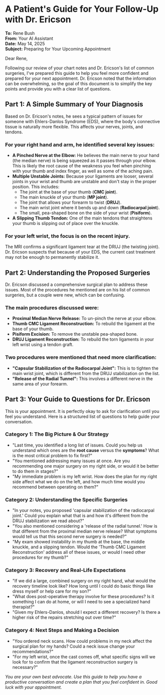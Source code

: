 # A Patient's Guide for Your Follow-Up with Dr. Ericson

**To:** Rene Bush  
**From:** Your AI Assistant  
**Date:** May 14, 2025  
**Subject:** Preparing for Your Upcoming Appointment  

Dear Rene,

Following our review of your chart notes and Dr. Ericson's list of common surgeries, I've prepared this guide to help you feel more confident and prepared for your next appointment. Dr. Ericson noted that the information can be overwhelming, so the goal of this document is to simplify the key points and provide you with a clear list of questions.

## Part 1: A Simple Summary of Your Diagnosis
Based on Dr. Ericson's notes, he sees a typical pattern of issues for someone with Ehlers-Danlos Syndrome (EDS), where the body's connective tissue is naturally more flexible. This affects your nerves, joints, and tendons.

### For your right hand and arm, he identified several key issues:
* **A Pinched Nerve at the Elbow:** He believes the main nerve to your hand (the median nerve) is being squeezed as it passes through your elbow. This is likely the root cause of the weakness you feel when pinching with your thumb and index finger, as well as some of the aching pain.
* **Multiple Unstable Joints:** Because your ligaments are looser, several joints in your wrist and thumb are unstable and don't stay in the proper position. This includes:
    * The joint at the base of your thumb (**CMC joint**).
    * The main knuckle of your thumb (**MP joint**).
    * The joint that allows your forearm to twist (**DRUJ**).
    * The main wrist joint where it bends up and down (**Radiocarpal joint**).
    * The small, pea-shaped bone on the side of your wrist (**Pisiform**).
* **A Slipping Thumb Tendon:** One of the main tendons that straightens your thumb is slipping out of place over the knuckle.

### For your left wrist, the focus is on the recent injury.
The MRI confirms a significant ligament tear at the DRUJ (the twisting joint). Dr. Ericson suspects that because of your EDS, the current cast treatment may not be enough to permanently stabilize it.

## Part 2: Understanding the Proposed Surgeries
Dr. Ericson discussed a comprehensive surgical plan to address these issues. Most of the procedures he mentioned are on his list of common surgeries, but a couple were new, which can be confusing.

### The main procedures discussed were:
* **Proximal Median Nerve Release:** To un-pinch the nerve at your elbow.
* **Thumb CMC Ligament Reconstruction:** To rebuild the ligament at the base of your thumb.
* **Pisiform Excision:** To remove the unstable pea-shaped bone.
* **DRUJ Ligament Reconstruction:** To rebuild the torn ligaments in your left wrist using a tendon graft.

### Two procedures were mentioned that need more clarification:
* **"Capsular Stabilization of the Radiocarpal Joint":** This is to tighten the main wrist joint, which is different from the DRUJ stabilization on the list.
* **"Release of the Radial Tunnel":** This involves a different nerve in the same area of your forearm.

## Part 3: Your Guide to Questions for Dr. Ericson
This is your appointment. It is perfectly okay to ask for clarification until you feel you understand. Here is a structured list of questions to help guide your conversation.

### Category 1: The Big Picture & Our Strategy
* "Last time, you identified a long list of issues. Could you help us understand which ones are the **root cause** versus the **symptoms**? What is the most critical problem to fix first?"
* "You mentioned addressing many issues at once. Are you recommending one major surgery on my right side, or would it be better to do them in stages?"
* "My immediate problem is my left wrist. How does the plan for my right side affect what we do on the left, and how much time would you recommend between operating on them?"

### Category 2: Understanding the Specific Surgeries
* "In your notes, you proposed 'capsular stabilization of the radiocarpal joint.' Could you explain what that is and how it's different from the DRUJ stabilization we read about?"
* "You also mentioned considering a 'release of the radial tunnel.' How is that different from the proximal median nerve release? What symptoms would tell us that this second nerve surgery is needed?"
* "My exam showed instability in my thumb at the base, the middle knuckle, and a slipping tendon. Would the 'Thumb CMC Ligament Reconstruction' address all of these issues, or would I need other procedures for my thumb?"

### Category 3: Recovery and Real-Life Expectations
* "If we did a large, combined surgery on my right hand, what would the recovery timeline look like? How long until I could do basic things like dress myself or help care for my son?"
* "What does post-operative therapy involve for these procedures? Is it something I can do at home, or will I need to see a specialized hand therapist?"
* "Given my Ehlers-Danlos, should I expect a different recovery? Is there a higher risk of the repairs stretching out over time?"

### Category 4: Next Steps and Making a Decision
* "You ordered neck scans. How could problems in my neck affect the surgical plan for my hands? Could a neck issue change your recommendations?"
* "For my left wrist, once the cast comes off, what specific signs will we look for to confirm that the ligament reconstruction surgery is necessary?"

*You are your own best advocate. Use this guide to help you have a productive conversation and create a plan that you feel confident in. Good luck with your appointment.*